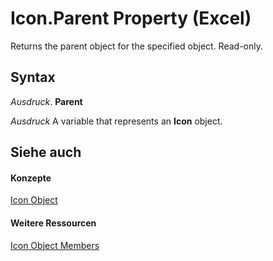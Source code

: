 
# Icon.Parent Property (Excel)

Returns the parent object for the specified object. Read-only.


## Syntax

 _Ausdruck_. **Parent**

 _Ausdruck_ A variable that represents an **Icon** object.


## Siehe auch


#### Konzepte


[Icon Object](99dd63ab-2981-aab7-cfe8-7e47fe911281.md)
#### Weitere Ressourcen


[Icon Object Members](http://msdn.microsoft.com/library/e040e212-f369-dff7-c43b-1780f42e878b%28Office.15%29.aspx)